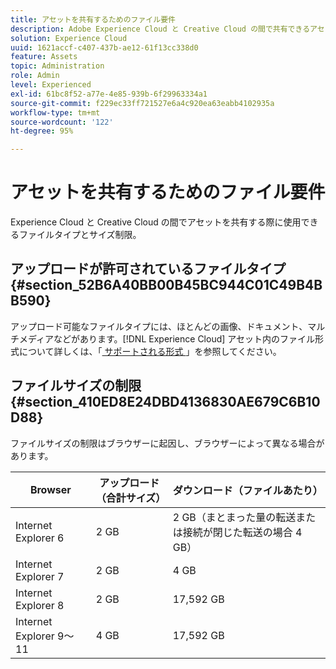 ```yaml
---
title: アセットを共有するためのファイル要件
description: Adobe Experience Cloud と Creative Cloud の間で共有できるアセットのファイルタイプとサイズ制限について説明します。
solution: Experience Cloud
uuid: 1621accf-c407-437b-ae12-61f13cc338d0
feature: Assets
topic: Administration
role: Admin
level: Experienced
exl-id: 61bc8f52-a77e-4e85-939b-6f29963334a1
source-git-commit: f229ec33ff721527e6a4c920ea63eabb4102935a
workflow-type: tm+mt
source-wordcount: '122'
ht-degree: 95%

---
```


# アセットを共有するためのファイル要件

Experience Cloud と Creative Cloud の間でアセットを共有する際に使用できるファイルタイプとサイズ制限。

## アップロードが許可されているファイルタイプ {#section_52B6A40BB00B45BC944C01C49B4BB590}

アップロード可能なファイルタイプには、ほとんどの画像、ドキュメント、マルチメディアなどがあります。[!DNL Experience Cloud] アセット内のファイル形式について詳しくは、「[ サポートされる形式 ](https://helpx.adobe.com/jp/experience-manager/brand-portal/using/brand-portal-supported-formats.html)」を参照してください。

## ファイルサイズの制限 {#section_410ED8E24DBD4136830AE679C6B10D88}

ファイルサイズの制限はブラウザーに起因し、ブラウザーによって異なる場合があります。

| Browser | アップロード（合計サイズ） | ダウンロード（ファイルあたり） |
|--- |--- |--- |
| Internet Explorer 6 | 2 GB | 2 GB（まとまった量の転送または接続が閉じた転送の場合 4 GB） |
| Internet Explorer 7 | 2 GB | 4 GB |
| Internet Explorer 8 | 2 GB | 17,592 GB |
| Internet Explorer 9～11 | 4 GB | 17,592 GB |
